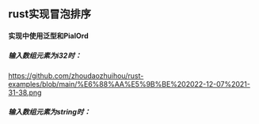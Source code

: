 ## rust实现冒泡排序
#### 实现中使用泛型和PialOrd
##### 输入数组元素为i32时：
https://github.com/zhoudaozhuihou/rust-examples/blob/main/%E6%88%AA%E5%9B%BE%202022-12-07%2021-31-38.png
##### 输入数组元素为string时：
